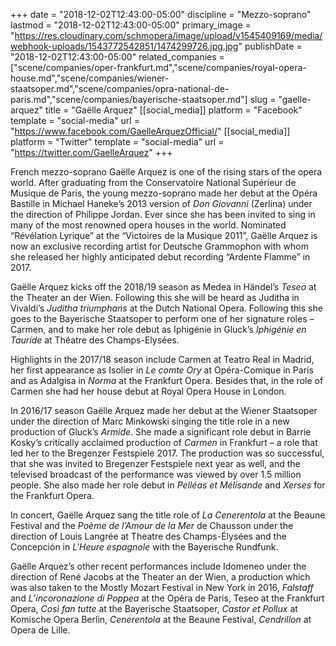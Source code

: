 +++
date = "2018-12-02T12:43:00-05:00"
discipline = "Mezzo-soprano"
lastmod = "2018-12-02T12:43:00-05:00"
primary_image = "https://res.cloudinary.com/schmopera/image/upload/v1545409169/media/webhook-uploads/1543772542851/1474299726.jpg.jpg"
publishDate = "2018-12-02T12:43:00-05:00"
related_companies = ["scene/companies/oper-frankfurt.md","scene/companies/royal-opera-house.md","scene/companies/wiener-staatsoper.md","scene/companies/opra-national-de-paris.md","scene/companies/bayerische-staatsoper.md"]
slug = "gaelle-arquez"
title = "Gaëlle Arquez"
[[social_media]]
platform = "Facebook"
template = "social-media"
url = "https://www.facebook.com/GaelleArquezOfficial/"
[[social_media]]
platform = "Twitter"
template = "social-media"
url = "https://twitter.com/GaelleArquez"
+++

French mezzo-soprano Gaëlle Arquez is one of the rising stars of the opera world. After graduating from the Conservatoire National Supérieur de Musique de Paris, the young mezzo-soprano made her debut at the Opéra Bastille in Michael Haneke’s 2013 version of *Don Giovanni* (Zerlina) under the direction of Philippe Jordan. Ever since she has been invited to sing in many of the most renowned opera houses in the world. Nominated “Révélation Lyrique” at the “Victoires de la Musique 2011”, Gaëlle Arquez is now an exclusive recording artist for Deutsche Grammophon with whom she released her highly anticipated debut recording “Ardente Flamme” in 2017.

Gaëlle Arquez kicks off the 2018/19 season as Medea in Händel’s *Teseo* at the Theater an der Wien. Following this she will be heard as Juditha in Vivaldi’s *Juditha triumphans* at the Dutch National Opera. Following this she goes to the Bayerische Staatsoper to perform one of her signature roles – Carmen, and to make her role debut as Iphigénie in Gluck’s *Iphigénie en Tauride* at Théatre des Champs-Elysées.

Highlights in the 2017/18 season include Carmen at Teatro Real in Madrid, her first appearance as Isolier in *Le comte Ory* at Opéra-Comique in Paris and as Adalgisa in *Norma* at the Frankfurt Opera. Besides that, in the role of Carmen she had her house debut at Royal Opera House in London.

In 2016/17 season Gaëlle Arquez made her debut at the Wiener Staatsoper under the direction of Marc Minkowski singing the title role in a new production of Gluck’s *Armide*. She made a significant role debut in Barrie Kosky’s critically acclaimed production of *Carmen* in Frankfurt – a role that led her to the Bregenzer Festspiele 2017. The production was so successful, that she was invited to Bregenzer Festspiele next year as well, and the televised broadcast of the performance was viewed by over 1.5 million people. She also made her role debut in *Pelléas et Mélisande* and *Xerses* for the Frankfurt Opera.

In concert, Gaëlle Arquez sang the title role of *La Cenerentola* at the Beaune Festival and the *Poème de l’Amour de la Mer* de Chausson under the direction of Louis Langrée at Theatre des Champs-Élysées and the Concepción in *L'Heure espagnole* with the Bayerische Rundfunk.

Gaëlle Arquez’s other recent performances include Idomeneo under the direction of René Jacobs at the Theater an der Wien, a production which was also taken to the Mostly Mozart Festival in New York in 2016, *Falstaff* and *L’incoronazione di Poppea* at the Opéra de Paris, Teseo at the Frankfurt Opera, *Così fan tutte* at the Bayerische Staatsoper, *Castor et Pollux* at Komische Opera Berlin, *Cenerentola* at the Beaune Festival, *Cendrillon* at Opera de Lille.
